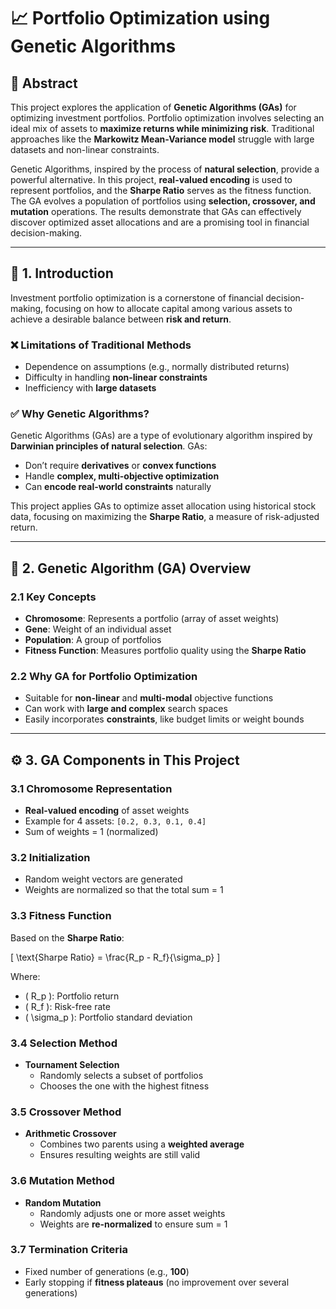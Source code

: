 # 📈 Portfolio Optimization using Genetic Algorithms

## 🧠 Abstract

This project explores the application of **Genetic Algorithms (GAs)** for optimizing investment portfolios. Portfolio optimization involves selecting an ideal mix of assets to **maximize returns while minimizing risk**. Traditional approaches like the **Markowitz Mean-Variance model** struggle with large datasets and non-linear constraints.

Genetic Algorithms, inspired by the process of **natural selection**, provide a powerful alternative. In this project, **real-valued encoding** is used to represent portfolios, and the **Sharpe Ratio** serves as the fitness function. The GA evolves a population of portfolios using **selection, crossover, and mutation** operations. The results demonstrate that GAs can effectively discover optimized asset allocations and are a promising tool in financial decision-making.

---

## 📝 1. Introduction

Investment portfolio optimization is a cornerstone of financial decision-making, focusing on how to allocate capital among various assets to achieve a desirable balance between **risk and return**.

### ❌ Limitations of Traditional Methods
- Dependence on assumptions (e.g., normally distributed returns)
- Difficulty in handling **non-linear constraints**
- Inefficiency with **large datasets**

### ✅ Why Genetic Algorithms?
Genetic Algorithms (GAs) are a type of evolutionary algorithm inspired by **Darwinian principles of natural selection**. GAs:

- Don’t require **derivatives** or **convex functions**
- Handle **complex, multi-objective optimization**
- Can **encode real-world constraints** naturally

This project applies GAs to optimize asset allocation using historical stock data, focusing on maximizing the **Sharpe Ratio**, a measure of risk-adjusted return.

---

## 🔄 2. Genetic Algorithm (GA) Overview

### 2.1 Key Concepts
- **Chromosome**: Represents a portfolio (array of asset weights)
- **Gene**: Weight of an individual asset
- **Population**: A group of portfolios
- **Fitness Function**: Measures portfolio quality using the **Sharpe Ratio**

### 2.2 Why GA for Portfolio Optimization
- Suitable for **non-linear** and **multi-modal** objective functions
- Can work with **large and complex** search spaces
- Easily incorporates **constraints**, like budget limits or weight bounds

---

## ⚙️ 3. GA Components in This Project

### 3.1 Chromosome Representation
- **Real-valued encoding** of asset weights  
- Example for 4 assets: `[0.2, 0.3, 0.1, 0.4]`  
- Sum of weights = 1 (normalized)

### 3.2 Initialization
- Random weight vectors are generated  
- Weights are normalized so that the total sum = 1

### 3.3 Fitness Function
Based on the **Sharpe Ratio**:

\[
\text{Sharpe Ratio} = \frac{R_p - R_f}{\sigma_p}
\]

Where:
- \( R_p \): Portfolio return  
- \( R_f \): Risk-free rate  
- \( \sigma_p \): Portfolio standard deviation

### 3.4 Selection Method
- **Tournament Selection**  
  - Randomly selects a subset of portfolios  
  - Chooses the one with the highest fitness

### 3.5 Crossover Method
- **Arithmetic Crossover**  
  - Combines two parents using a **weighted average**  
  - Ensures resulting weights are still valid

### 3.6 Mutation Method
- **Random Mutation**  
  - Randomly adjusts one or more asset weights  
  - Weights are **re-normalized** to ensure sum = 1

### 3.7 Termination Criteria
- Fixed number of generations (e.g., **100**)
- Early stopping if **fitness plateaus** (no improvement over several generations)

